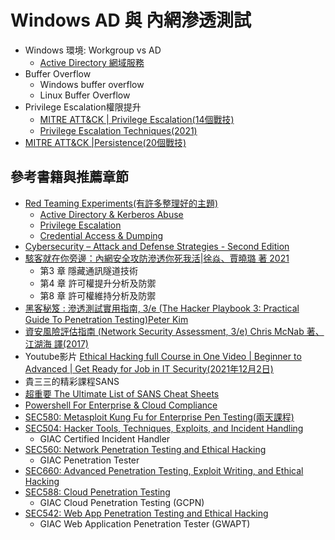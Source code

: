 # Windows AD 與 內網滲透測試
- Windows 環境: Workgroup vs AD
  - [Active Directory 網域服務](https://learn.microsoft.com/zh-tw/windows-server/identity/ad-ds/get-started/virtual-dc/active-directory-domain-services-overview)  
- Buffer Overflow
  - Windows buffer overflow
  - Linux Buffer Overflow 
- Privilege Escalation權限提升
  - [MITRE ATT&CK | Privilege Escalation(14個戰技)](https://attack.mitre.org/tactics/TA0004/)
  - [Privilege Escalation Techniques(2021)](https://www.packtpub.com/product/privilege-escalation-techniques/9781801078870)
- [MITRE ATT&CK |Persistence(20個戰技)](https://attack.mitre.org/tactics/TA0003/)
## 參考書籍與推薦章節
- [Red Teaming Experiments(有許多整理好的主題)](https://www.ired.team/)
  - [Active Directory & Kerberos Abuse](https://www.ired.team/offensive-security-experiments/active-directory-kerberos-abuse) 
  - [Privilege Escalation](https://www.ired.team/offensive-security/privilege-escalation)
  - [Credential Access & Dumping](https://www.ired.team/offensive-security/credential-access-and-credential-dumping)
- [Cybersecurity – Attack and Defense Strategies - Second Edition](https://www.packtpub.com/product/cybersecurity-attack-and-defense-strategies-second-edition/9781838827793)
- [駭客就在你旁邊：內網安全攻防滲透你死我活|徐焱、賈曉璐 著 2021](https://www.tenlong.com.tw/products/9789860776010)
  - 第3 章 隱藏通訊隧道技術
  - 第4 章 許可權提升分析及防禦
  - 第8 章 許可權維持分析及防禦
- [黑客秘笈 : 滲透測試實用指南, 3/e (The Hacker Playbook 3: Practical Guide To Penetration Testing)Peter Kim](https://www.tenlong.com.tw/products/9787115529176)
- [資安風險評估指南 (Network Security Assessment, 3/e) Chris McNab 著、江湖海 譯(2017)](https://www.tenlong.com.tw/products/9789864765478)
- Youtube影片 [Ethical Hacking full Course in One Video | Beginner to Advanced | Get Ready for Job in IT Security(2021年12月2日)](https://www.youtube.com/watch?v=jqZ5w0Lreq0)
- 貴三三的精彩課程SANS
- [超重要 The Ultimate List of SANS Cheat Sheets](https://www.sans.org/blog/the-ultimate-list-of-sans-cheat-sheets/)
- [Powershell For Enterprise & Cloud Compliance](https://sansorg.egnyte.com/dl/bE1GUG1MSu)
- [SEC580: Metasploit Kung Fu for Enterprise Pen Testing(兩天課程)](https://www.sans.org/cyber-security-courses/metasploit-kung-fu-enterprise-pen-testing/)
- [SEC504: Hacker Tools, Techniques, Exploits, and Incident Handling](https://www.sans.org/cyber-security-courses/hacker-techniques-incident-handling/)
  - GIAC Certified Incident Handler 
- [SEC560: Network Penetration Testing and Ethical Hacking](https://www.sans.org/cyber-security-courses/network-penetration-testing-ethical-hacking/)
  - GIAC Penetration Tester 
- [SEC660: Advanced Penetration Testing, Exploit Writing, and Ethical Hacking]()
- [SEC588: Cloud Penetration Testing](https://www.sans.org/cyber-security-courses/cloud-penetration-testing/)
  - GIAC Cloud Penetration Testing (GCPN) 
- [SEC542: Web App Penetration Testing and Ethical Hacking](https://www.sans.org/cyber-security-courses/web-app-penetration-testing-ethical-hacking/)
  - GIAC Web Application Penetration Tester (GWAPT) 
